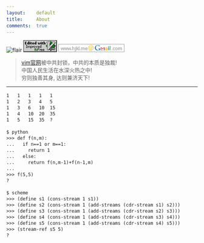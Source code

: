 ```yaml
---
layout:    default
title:     About
comments:  true
---
```


![flair](http://stackoverflow.com/users/flair/348785.png)
![vim](/img/love-vim.gif)
![gmail](/img/gmail.png)

> [vim官网](http://www.vim.org/)被中共封锁，中共的本质是独裁!  
> 中国人民生活在水深火热之中!  
> 穷则独善其身, 达则兼济天下!  

---------------------------------
      
    1   1   1   1   1
    1   2   3   4   5
    1   3   6   10  15
    1   4   10  20  35
    1   5   15  35  ?

    $ python
    >>> def f(n,m):
    ...   if n==1 or m==1:
    ...     return 1
    ...   else:
    ...     return f(n,m-1)+f(n-1,m)
    ... 
    >>> f(5,5)
    ?
    
    $ scheme
    >>> (define s1 (cons-stream 1 s1))
    >>> (define s2 (cons-stream 1 (add-streams (cdr-stream s1) s2)))
    >>> (define s3 (cons-stream 1 (add-streams (cdr-stream s2) s3)))
    >>> (define s4 (cons-stream 1 (add-streams (cdr-stream s3) s4)))
    >>> (define s5 (cons-stream 1 (add-streams (cdr-stream s4) s5)))
    >>> (stream-ref s5 5)
    ?
